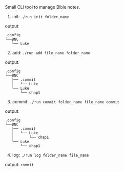 Small CLI tool to manage Bible notes.

1. init:
`./run init folder_name`

output: 
```
.config
└──BNC
   └── Luke
```

2. add:
``./run add file_name folder_name``

output:
```
.config
└──BNC
   ├── .commit
   │   └── Luke
   └── Luke
       └── chap1

```

3. commit:
`./run commit folder_name file_name commit`

output: 
```
.config
└──BNC
   ├── .commit
   │   └── Luke
   │       └── chap1
   └── Luke
       └── chap1

```

4. log:
``./run log folder_name file_name``

output:
`commit`
